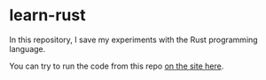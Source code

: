 # learn-rust

In this repository, I save my experiments with the Rust programming language.

You can try to run the code from this repo [on the site here](https://play.rust-lang.org/).